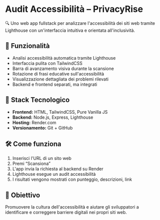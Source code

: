 # Audit Accessibilità – PrivacyRise

🔍 Uno web app fullstack per analizzare l'accessibilità dei siti web tramite Lighthouse con un'interfaccia intuitiva e orientata all'inclusività.

## 🚀 Funzionalità

- Analisi accessibilità automatica tramite Lighthouse
- Interfaccia pulita con TailwindCSS
- Barra di avanzamento visiva durante la scansione
- Rotazione di frasi educative sull'accessibilità
- Visualizzazione dettagliata dei problemi rilevati
- Backend e frontend separati, ma integrati

## 🧰 Stack Tecnologico

- **Frontend:** HTML, TailwindCSS, Pure Vanilla JS
- **Backend:** Node.js, Express, Lighthouse
- **Hosting:** Render.com
- **Versionamento:** Git + GitHub

## 🛠 Come funziona

1. Inserisci l'URL di un sito web
2. Premi “Scansiona”
3. L'app invia la richiesta al backend su Render
4. Lighthouse esegue un audit accessibilità
5. I risultati vengono mostrati con punteggio, descrizioni, link

## 🎯 Obiettivo

Promuovere la cultura dell'accessibilità e aiutare gli sviluppatori a identificare e correggere barriere digitali nei propri siti web.


